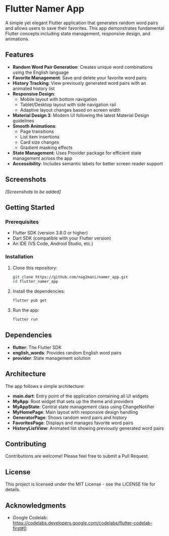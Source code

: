 # Flutter Namer App

A simple yet elegant Flutter application that generates random word pairs and allows users to save their favorites. This app demonstrates fundamental Flutter concepts including state management, responsive design, and animations.

## Features

- **Random Word Pair Generation**: Creates unique word combinations using the English language
- **Favorite Management**: Save and delete your favorite word pairs
- **History Tracking**: View previously generated word pairs with an animated history list
- **Responsive Design**: 
  - Mobile layout with bottom navigation
  - Tablet/Desktop layout with side navigation rail
  - Adaptive layout changes based on screen width
- **Material Design 3**: Modern UI following the latest Material Design guidelines
- **Smooth Animations**:
  - Page transitions
  - List item insertions
  - Card size changes
  - Gradient masking effects
- **State Management**: Uses Provider package for efficient state management across the app
- **Accessibility**: Includes semantic labels for better screen reader support

## Screenshots

*[Screenshots to be added]*

## Getting Started

### Prerequisites

- Flutter SDK (version 3.8.0 or higher)
- Dart SDK (compatible with your Flutter version)
- An IDE (VS Code, Android Studio, etc.)

### Installation

1. Clone this repository:
   ```bash
   git clone https://github.com/nag2mani/namer_app.git
   cd flutter_namer_app
   ```

2. Install the dependencies:
   ```bash
   flutter pub get
   ```

3. Run the app:
   ```bash
   flutter run
   ```

## Dependencies

- **flutter**: The Flutter SDK
- **english_words**: Provides random English word pairs
- **provider**: State management solution

## Architecture

The app follows a simple architecture:

- **main.dart**: Entry point of the application containing all UI widgets
- **MyApp**: Root widget that sets up the theme and providers
- **MyAppState**: Central state management class using ChangeNotifier
- **MyHomePage**: Main layout with responsive design handling
- **GeneratorPage**: Shows random word pairs and history
- **FavoritesPage**: Displays and manages favorite word pairs
- **HistoryListView**: Animated list showing previously generated word pairs

## Contributing

Contributions are welcome! Please feel free to submit a Pull Request.

## License

This project is licensed under the MIT License - see the LICENSE file for details.

## Acknowledgments

- Google Codelab: https://codelabs.developers.google.com/codelabs/flutter-codelab-first#0
